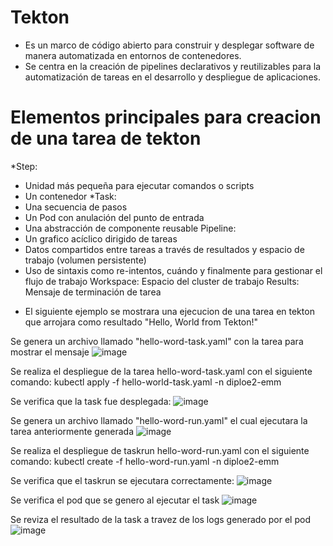 # Tekton
-  Es un marco de código abierto para construir y desplegar software de manera automatizada en entornos de contenedores.
-  Se centra en la creación de pipelines declarativos y reutilizables para la automatización de tareas en el desarrollo y despliegue de aplicaciones.

# Elementos principales para creacion de una tarea de tekton
*Step:
- Unidad más pequeña para ejecutar comandos o scripts
- Un contenedor
*Task:
- Una secuencia de pasos
- Un Pod con anulación del punto de entrada
- Una abstracción de componente reusable
Pipeline:
- Un grafico acíclico dirigido de tareas
- Datos compartidos entre tareas a través de resultados y espacio de trabajo (volumen persistente)
- Uso de sintaxis como re-intentos, cuándo y finalmente para gestionar el flujo de trabajo
Workspace: Espacio del cluster de trabajo
Results: Mensaje de terminación de tarea

* El siguiente ejemplo se mostrara una ejecucion de una tarea en tekton que arrojara como resultado "Hello, World from Tekton!"

Se genera un archivo llamado "hello-word-task.yaml" con la tarea para mostrar el mensaje
![image](https://github.com/user-attachments/assets/9373da38-74ef-45f2-9ff5-26a446ccc60d)

Se realiza el despliegue de la tarea hello-word-task.yaml con el siguiente comando:
kubectl apply -f hello-world-task.yaml -n diploe2-emm

Se verifica que la task fue desplegada:
![image](https://github.com/user-attachments/assets/1dd2c70e-dc52-46e6-a391-507e9dc192c5)

Se genera un archivo llamado "hello-word-run.yaml" el cual ejecutara la tarea anteriormente generada
![image](https://github.com/user-attachments/assets/c2cd1b22-468e-4e6e-b31b-007bc889d47c)

Se realiza el despliegue de taskrun hello-word-run.yaml con el siguiente comando:
kubectl create -f hello-word-run.yaml -n diploe2-emm

Se verifica que el taskrun se ejecutara correctamente:
![image](https://github.com/user-attachments/assets/b12f6dc4-d0e8-4759-afcd-1b8c947980c7)

Se verifica el pod que se genero al ejecutar el task
![image](https://github.com/user-attachments/assets/4a0150cf-4304-410b-affd-be0f1d063558)

Se reviza el resultado de la task a travez de los logs generado por el pod
![image](https://github.com/user-attachments/assets/46262016-0ea9-48e2-a7c1-12e7f950d891)




